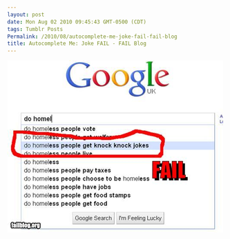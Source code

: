 ```yaml
---
layout: post
date: Mon Aug 02 2010 09:45:43 GMT-0500 (CDT)
tags: Tumblr Posts
Permalink: /2010/08/autocomplete-me-joke-fail-fail-blog
title: Autocomplete Me: Joke FAIL - FAIL Blog
---
```


![](/public/assets/tumblr/tumblr_l6j508uNSv1qa4klho1_500.jpg)
